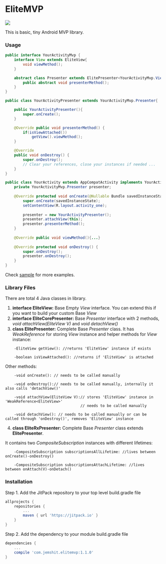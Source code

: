 # EliteMVP

[![](https://jitpack.io/v/com.jemshit/elitemvp.svg)](https://jitpack.io/#com.jemshit/elitemvp)

This is basic, tiny Android MVP library.

### Usage

```java
public interface YourActivityMvp {
    interface View extends EliteView{
        void viewMethod();
    }

    abstract class Presenter extends ElitePresenter<YourActivityMvp.View> {
        public abstract void presenterMethod();
    }
}
```

```java
public class YourActivityPresenter extends YourActivityMvp.Presenter{

    public YourActivityPresenter(){
        super.onCreate();   
    }

    @Override public void presenterMethod() {
        if(isViewAttached())    
            getView().viewMethod();
    }

    @Override
    public void onDestroy() {
        super.onDestroy();
        // Clear your references, close your instances if needed ...
    }
}
```

```java
public class YourActivity extends AppCompatActivity implements YourActivityMvp.View { {
    private YourActivityMvp.Presenter presenter;
    
    @Override protected void onCreate(@Nullable Bundle savedInstanceState) {
        super.onCreate(savedInstanceState);
        setContentView(R.layout.activity_one);
       
        presenter = new YourActivityPresenter();
        presenter.attachView(this);
        presenter.presenterMethod();
    }
    
    @Override public void viewMethod(){...}
    
    @Override protected void onDestroy() {
        super.onDestroy();
        presenter.onDestroy(); 
    }
}
```

Check [sample](https://github.com/jemshit/EliteMvp/tree/master/sample) for more examples.

### Library Files
There are total 4 Java classes in library.

1. **interface EliteView:** Base Empty *View* interface. You can extend this if you want to build your custom Base *View*
2. **interface EliteCorePresenter:** Base *Presenter* interface with 2 methods, *void attachView(EliteView V)* and *void detachView()*
3. **class ElitePresenter:** Complete Base *Presenter* class. It has *WeakReference<EliteView>* for storing *View* instance and helper methods for *View* instance: 
```
    -EliteView getView(): //returns 'EliteView' instance if exists

    -boolean isViewAttached(): //returns if 'EliteView' is attached
```

Other methods:
```
    -void onCreate(): // needs to be called manually

    -void onDestroy():// needs to be called manually, internally it also calls 'detachView()'

    -void attachView(EliteView V):// stores 'EliteView' instance in 'WeakReference<EliteView>'
                                  // needs to be called manually

    -void detachView(): // needs to be called manually or can be called through 'onDestroy()', removes 'EliteView' instance
```

4. **class EliteRxPresenter:** Complete Base *Presenter* class extends **ElitePresenter**.

It contains two *CompositeSubscription* instances with different lifetimes:
```
    -CompositeSubscription subscriptionsAllLifetime: //lives between onCreate()-onDestroy()
    
    -CompositeSubscription subscriptionsAttachLifetime: //lives between onAttach(V)-onDetach()
```


### Installation

Step 1. Add the JitPack repository to your top level build.gradle file
```groovy
allprojects {
    repositories {
        ...
        maven { url 'https://jitpack.io' }
    }
}
```
Step 2. Add the dependency to your module build.gradle file
```groovy
dependencies {
    ...
    compile 'com.jemshit.elitemvp:1.1.0'
}
```
